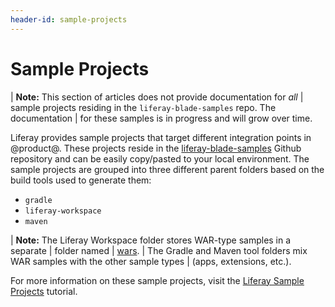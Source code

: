 ```yaml
---
header-id: sample-projects
---
```


# Sample Projects

| **Note:** This section of articles does not provide documentation for *all*
| sample projects residing in the `liferay-blade-samples` repo. The documentation
| for these samples is in progress and will grow over time.

Liferay provides sample projects that target different integration points in
@product@. These projects reside in the
[liferay-blade-samples](https://github.com/liferay/liferay-blade-samples)
Github repository and can be easily copy/pasted to your local environment. The
sample projects are grouped into three different parent folders based on the
build tools used to generate them:

- `gradle`
- `liferay-workspace`
- `maven`

| **Note:** The Liferay Workspace folder stores WAR-type samples in a separate
| folder named
| [wars](https://github.com/liferay/liferay-blade-samples/tree/7.1/liferay-workspace/wars).
| The Gradle and Maven tool folders mix WAR samples with the other sample types
| (apps, extensions, etc.).

For more information on these sample projects, visit the 
[Liferay Sample Projects](/docs/7-1/tutorials/-/knowledge_base/t/liferay-sample-projects)
tutorial.
